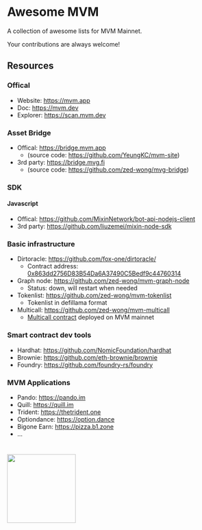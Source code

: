 # Awesome MVM

A collection of awesome lists for MVM Mainnet.

Your contributions are always welcome!

## Resources

### Offical

- Website: https://mvm.app
- Doc: https://mvm.dev
- Explorer: https://scan.mvm.dev

### Asset Bridge

- Offical: https://bridge.mvm.app  
  - (source code: https://github.com/YeungKC/mvm-site)
- 3rd party: https://bridge.mvg.fi  
  - (source code: https://github.com/zed-wong/mvg-bridge)

### SDK

#### Javascript
- Offical: https://github.com/MixinNetwork/bot-api-nodejs-client
- 3rd party: https://github.com/liuzemei/mixin-node-sdk


### Basic infrastructure

- Dirtoracle: https://github.com/fox-one/dirtoracle/
  - Contract address: [0x863dd2756D83B54Da6A37490C5Bedf9c44760314](https://scan.mvm.dev/address/0x863dd2756D83B54Da6A37490C5Bedf9c44760314)
- Graph node: https://github.com/zed-wong/mvm-graph-node
  - Status: down, will restart when needed
- Tokenlist: https://github.com/zed-wong/mvm-tokenlist
  - Tokenlist in defillama format
- Multicall: https://github.com/zed-wong/mvm-multicall
  - [Multicall contract](https://github.com/mds1/multicall) deployed on MVM mainnet

### Smart contract dev tools

- Hardhat: https://github.com/NomicFoundation/hardhat
- Brownie: https://github.com/eth-brownie/brownie
- Foundry: https://github.com/foundry-rs/foundry

### MVM Applications

- Pando: https://pando.im
- Quill: https://quill.im
- Trident: https://thetrident.one
- Optiondance: https://option.dance
- Bigone Earn: https://pizza.b1.zone
- ...

#

<a href="https://mvm.app/"><img align="left" width="160px" src="https://scan.mvm.dev/images/mvm-logo-df43b7ab7c6a8fdcef3cefb89e854f9b.svg"></a>
